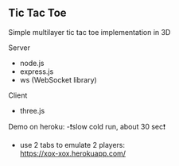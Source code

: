 ## Tic Tac Toe

Simple multilayer tic tac toe implementation in 3D

Server 
 - node.js
 - express.js
 - ws (WebSocket library)
 
Client
 - three.js
 
 Demo on heroku:
 -❗slow cold run, about 30 sec❗
 - use 2 tabs to emulate 2 players:  
 https://xox-xox.herokuapp.com/
